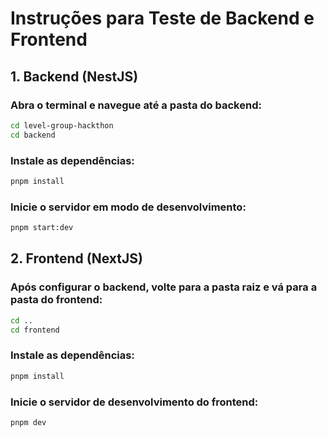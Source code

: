 # Instruções para Teste de Backend e Frontend

## 1. Backend (NestJS)

### Abra o terminal e navegue até a pasta do backend:
  ```bash
  cd level-group-hackthon
  cd backend
  ```
### Instale as dependências:
  ```bash
  pnpm install
  ```
### Inicie o servidor em modo de desenvolvimento:
  ```bash
  pnpm start:dev
  ```

## 2. Frontend (NextJS)

### Após configurar o backend, volte para a pasta raiz e vá para a pasta do frontend:
  ```bash
  cd ..
  cd frontend
  ```

### Instale as dependências:
  ```bash
  pnpm install
  ```

### Inicie o servidor de desenvolvimento do frontend:
  ```bash
  pnpm dev
  ```